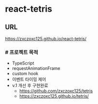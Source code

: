 # react-tetris

## URL

https://zxczoxc125.github.io/react-tetris/

### # 프로젝트 목적

- TypeScript
- requestAnimationFrame
- custom hook
- 이벤트 타이밍 제어
- v.1 개선 후 구현완료
   - https://github.com/zxczoxc125/tetris
   - https://zxczoxc125.github.io/tetris/